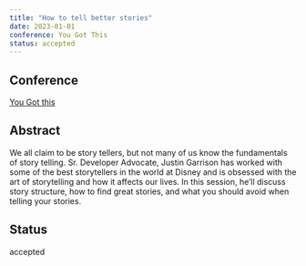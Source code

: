 ```yaml
---
title: "How to tell better stories"
date: 2023-01-01
conference: You Got This
status: accepted
---
```


## Conference
[You Got this](https://yougotthis.io/)

## Abstract
We all claim to be story tellers, but not many of us know the fundamentals of story telling.
Sr. Developer Advocate, Justin Garrison has worked with some of the best storytellers in the world at Disney and is obsessed with the art of storytelling and how it affects our lives.
In this session, he’ll discuss story structure, how to find great stories, and what you should avoid when telling your stories.

## Status
accepted

